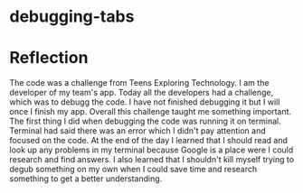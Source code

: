 # debugging-tabs
<!DOCTYPE html>
<html>
  <head>
    <title>Debugging Reflection for July 6, 2020</title>
  </head>
  <body>
    <h1>
      Reflection
    </h1>
    <p>
      The code was a challenge from Teens Exploring Technology. I am the developer of my team's app. Today all the developers had a challenge, which was to debugg the code. I have not finished debugging it but I will once I finish my app. Overall this challenge taught me something important. The first thing I did when debugging the code was running it on terminal. Terminal had said there was an error which I didn't pay attention and focused on the code. At the end of the day I learned that I should read and look up any problems in my terminal because Google is a place were I could research and find answers. I also learned that I shouldn't kill myself trying to degub something on my own when I could save time and research something to get a better understanding.   
    </p> 
  </body>
<html>
